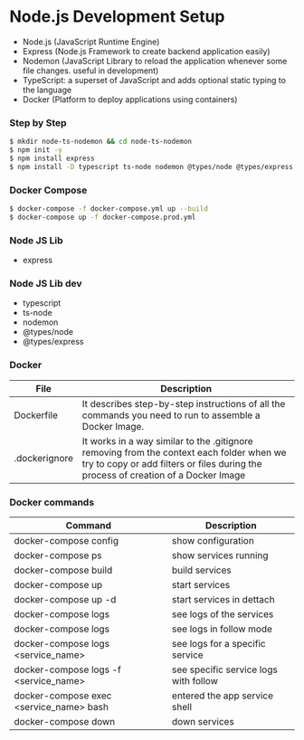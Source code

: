 # Node.js Development Setup

- Node.js (JavaScript Runtime Engine)
- Express (Node.js Framework to create backend application easily)
- Nodemon (JavaScript Library to reload the application whenever some file changes. useful in development)
- TypeScript: a superset of JavaScript and adds optional static typing to the language
- Docker (Platform to deploy applications using containers)

### Step by Step

```sh
$ mkdir node-ts-nodemon && cd node-ts-nodemon
$ npm init -y
$ npm install express
$ npm install -D typescript ts-node nodemon @types/node @types/express
```

### Docker Compose
```sh
$ docker-compose -f docker-compose.yml up --build
$ docker-compose up -f docker-compose.prod.yml
```

### Node JS Lib
* express

### Node JS Lib dev
* typescript
* ts-node
* nodemon
* @types/node
* @types/express

### Docker

| File | Description |
| ------ | ------ |
| Dockerfile | It describes step-by-step instructions of all the commands you need to run to assemble a Docker Image. |
| .dockerignore | It works in a way similar to the .gitignore removing from the context each folder when we try to copy or add filters or files during the process of creation of a Docker Image |

### Docker commands

| Command | Description |
| ------ | ------ |
| docker-compose config | show configuration |
| docker-compose ps | show services running |
| docker-compose build | build services |
| docker-compose up | start services |
| docker-compose up -d | start services in dettach |
| docker-compose logs | see logs of the services |
| docker-compose logs | see logs in follow mode |
| docker-compose logs <service_name> | see logs for a specific service |
| docker-compose logs -f <service_name> | see specific service logs with follow |
| docker-compose exec <service_name> bash | entered the app service shell |
| docker-compose down | down services |
